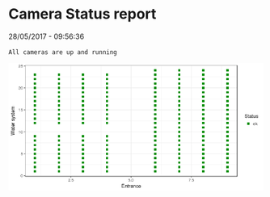 Camera Status report
================
28/05/2017 - 09:56:36

    All cameras are up and running

![](camreport_files/figure-markdown_github/unnamed-chunk-2-1.png)
